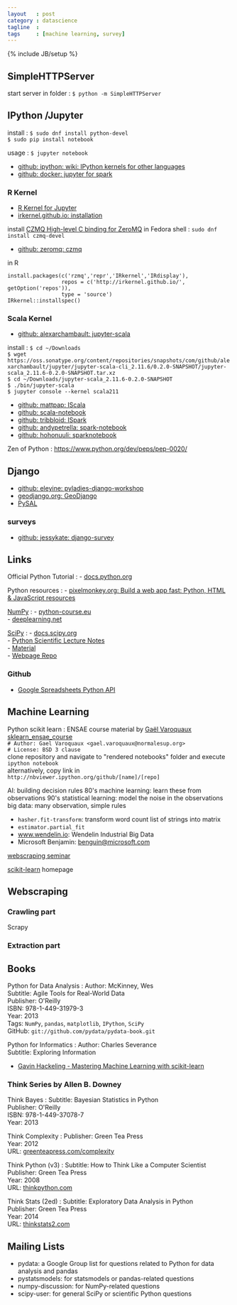```yaml
---
layout   : post
category : datascience
tagline  : 
tags     : [machine learning, survey]
---
```

{% include JB/setup %}

## SimpleHTTPServer

start server in folder
:   `$ python -m SimpleHTTPServer`

## IPython /Jupyter

install
:   `$ sudo dnf install python-devel`  
    `$ sudo pip install notebook`

usage
:   `$ jupyter notebook`

- [github: ipython: wiki: IPython kernels for other languages](https://github.com/ipython/ipython/wiki/IPython-kernels-for-other-languages)
- [github: docker: jupyter for spark](https://github.com/jupyter/docker-stacks/tree/master/all-spark-notebook)

### R Kernel

- [R Kernel for Jupyter](https://github.com/IRkernel/IRkernel)
- [irkernel.github.io: installation](http://irkernel.github.io/installation)

install [CZMQ High-level C binding for ZeroMQ](http://czmq.zeromq.org) in Fedora shell
:   `sudo dnf install czmq-devel`

- [github: zeromq: czmq](https://github.com/zeromq/czmq)

in R

```
install.packages(c('rzmq','repr','IRkernel','IRdisplay'),
                 repos = c('http://irkernel.github.io/', getOption('repos')),
                 type = 'source')
IRkernel::installspec()
```

### Scala Kernel

- [github: alexarchambault: jupyter-scala](https://github.com/alexarchambault/jupyter-scala)

install
:   `$ cd ~/Downloads`  
    `$ wget https://oss.sonatype.org/content/repositories/snapshots/com/github/alexarchambault/jupyter/jupyter-scala-cli_2.11.6/0.2.0-SNAPSHOT/jupyter-scala_2.11.6-0.2.0-SNAPSHOT.tar.xz`  
    `$ cd ~/Downloads/jupyter-scala_2.11.6-0.2.0-SNAPSHOT`  
    `$ ./bin/jupyter-scala`  
    `$ jupyter console --kernel scala211`

- [github: mattpap: IScala](https://github.com/mattpap/IScala)
- [github: scala-notebook](https://github.com/Bridgewater/scala-notebook)
- [github: tribbloid: ISpark](https://github.com/tribbloid/ISpark)
- [github: andypetrella: spark-notebook](https://github.com/andypetrella/spark-notebook)
- [github: hohonuuli: sparknotebook](https://github.com/hohonuuli/sparknotebook)

Zen of Python
:   https://www.python.org/dev/peps/pep-0020/

## Django

- [github: eleyine: pyladies-django-workshop](https://github.com/eleyine/pyladies-django-workshop)
- [geodjango.org: GeoDjango](http://geodjango.org)
- [PySAL](http://pysal.readthedocs/en/latest)

### surveys

- [github: jessykate: django-survey](https://github.com/jessykate/django-survey)

## Links

Official Python Tutorial
:   - [docs.python.org](https://docs.python.org/2/tutorial/)  

Python resources
:   - [pixelmonkey.org: Build a web app fast: Python, HTML & JavaScript resources](http://www.pixelmonkey.org/2012/06/14/web-app)

[NumPy](http://www.numpy.org/)
:   - [python-course.eu](http://www.python-course.eu/numpy.php)  
    - [deeplearning.net](http://deeplearning.net/software/theano/tutorial/numpy.html)

[SciPy](http://www.scipy.org)
:   - [docs.scipy.org](http://docs.scipy.org/doc/scipy/reference/tutorial/index.html)  
	- [Python Scientific Lecture Notes](http://scipy-lectures.github.io)  
	  - [Material](https://github.com/scipy-lectures/scipy-lecture-notes)  
	  - [Webpage Repo](https://github.com/scipy-lectures/scipy-lectures.github.com)

### Github

- [Google Spreadsheets Python API](https://github.com/burnash/gspread)

## Machine Learning

Python scikit learn
:   ENSAE course material by [Gaël Varoquaux](http://gael-varoquaux.info/) [sklearn_ensae_course](https://github.com/GaelVaroquaux/sklearn_ensae_course)  
   `# Author: Gael Varoquaux <gael.varoquaux@normalesup.org>`  
   `# License: BSD 3 clause`  
   clone repository and navigate to "rendered notebooks" folder and execute `ipython notebook`  
   alternatively, copy link in `http://nbviewer.ipython.org/github/[name]/[repo]`


AI: building decision rules 80's
machine learning: learn these from observations 90's
statistical learning: model the noise in the observations
big data: many observation, simple rules

- `hasher.fit-transform`: transform word count list of strings into matrix
- `estimator.partial_fit`
- www.wendelin.io: Wendelin Industrial Big Data
- Microsoft Benjamin: benguin@microsoft.com

[webscraping seminar](https://searchcode.com/codesearch/view/39954268/)

[scikit-learn](http://scikit-learn.org/stable/) homepage

## Webscraping

### Crawling part

Scrapy

### Extraction part

## Books

Python for Data Analysis
:   Author: McKinney, Wes  
	Subtitle: Agile Tools for Real-World Data  
	Publisher: O'Reilly  
	ISBN: 978-1-449-31979-3  
	Year: 2013  
	Tags: `NumPy`, `pandas`, `matplotlib`, `IPython`, `SciPy`  
	GitHub: `git://github.com/pydata/pydata-book.git`

Python for Informatics
:   Author: Charles Severance  
	Subtitle: Exploring Information

- [Gavin Hackeling - Mastering Machine Learning with scikit-learn](https://books.google.fr/books?id=fZQeBQAAQBAJ&dq)

### Think Series by Allen B. Downey

Think Bayes
:	Subtitle: Bayesian Statistics in Python  
	Publisher: O'Reilly  
	ISBN: 978-1-449-37078-7  
	Year: 2013  

Think Complexity
:   Publisher: Green Tea Press  
	Year: 2012  
	URL: [greenteapress.com/complexity](http://greenteapress.com/complexity)

Think Python (v3)
:	Subtitle: How to Think Like a Computer Scientist  
	Publisher: Green Tea Press  
	Year: 2008  
	URL: [thinkpython.com](http://www.thinkpython.com)

Think Stats (2ed)
:	Subtitle: Exploratory Data Analysis in Python  
	Publisher: Green Tea Press  
	Year: 2014  
	URL: [thinkstats2.com](http://thinkstats2.com)

## Mailing Lists

- pydata: a Google Group list for questions related to Python for data analysis and pandas
- pystatsmodels: for statsmodels or pandas-related questions
- numpy-discussion: for NumPy-related questions
- scipy-user: for general SciPy or scientific Python questions	
